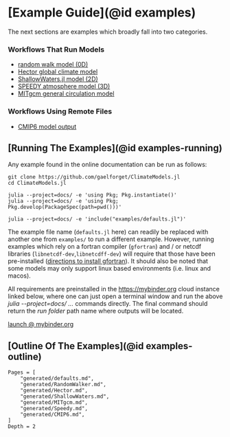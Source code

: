 # [Example Guide](@id examples)

The next sections are examples which broadly fall into two categories.

### Workflows That Run Models

- [random walk model (0D)](https://gaelforget.github.io/ClimateModels.jl/dev/generated/RandomWalker/)
- [Hector global climate model](https://gaelforget.github.io/ClimateModels.jl/dev/generated/Hector/)
- [ShallowWaters.jl model (2D)](https://gaelforget.github.io/ClimateModels.jl/dev/generated/ShallowWaters/)
- [SPEEDY atmosphere model (3D)](https://gaelforget.github.io/ClimateModels.jl/dev/generated/Speedy/)
- [MITgcm general circulation model](https://gaelforget.github.io/ClimateModels.jl/dev/generated/MITgcm/)

### Workflows Using Remote Files

- [CMIP6 model output](https://gaelforget.github.io/ClimateModels.jl/dev/generated/CMIP6/)

## [Running The Examples](@id examples-running)

Any example found in the online documentation can be run as follows:

```
git clone https://github.com/gaelforget/ClimateModels.jl
cd ClimateModels.jl

julia --project=docs/ -e 'using Pkg; Pkg.instantiate()'
julia --project=docs/ -e 'using Pkg; Pkg.develop(PackageSpec(path=pwd()))'

julia --project=docs/ -e 'include("examples/defaults.jl")'
```

The example file name (`defaults.jl` here) can readily be replaced with another one from `examples/` to run a different example. However, running examples which rely on a fortran compiler (`gfortran`) and / or netcdf libraries (`libnetcdf-dev`,`libnetcdff-dev`) will require that those have been pre-installed ([directions to install gfortran](https://fortran-lang.org/learn/os_setup/install_gfortran)). It should also be noted that some models may only support linux based environments (i.e. linux and macos).

All requirements are preinstalled in the <https://mybinder.org> cloud instance linked below, where one can just open a terminal window and run the above _julia  --project=docs/ ..._ commands directly. The final command should return the _run folder_ path name where outputs will be located.

[launch @ mybinder.org](https://mybinder.org/v2/gh/gaelforget/ClimateModels.jl/HEAD?urlpath=lab)

## [Outline Of The Examples](@id examples-outline)

```@contents
Pages = [
    "generated/defaults.md",
    "generated/RandomWalker.md",
    "generated/Hector.md",
    "generated/ShallowWaters.md",
    "generated/MITgcm.md",
    "generated/Speedy.md",
    "generated/CMIP6.md",
]
Depth = 2
```
